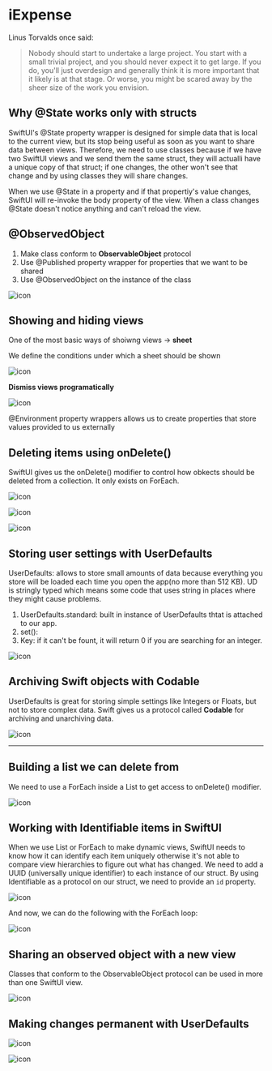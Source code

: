 # iExpense

Linus Torvalds once said: 

> Nobody should start to undertake a large project. You start with a small trivial project, and you should never expect it to get large. If you do, you'll just overdesign and generally think it is more important that it likely is at that stage. Or worse, you might be scared away by the sheer size of the work you envision.

## Why @State works only with structs

SwiftUI's @State property wrapper is designed for simple data that is local to the current view, but its stop being useful as soon as you want to share data between views. Therefore, we need to use classes because if we have two SwiftUI views and we send them the same struct, they will actualli have a unique copy of that struct; if one changes, the other won't see that change and by using classes they will share changes. 



When we use @State in a property and if that propertiy's value changes, SwiftUI will re-invoke the body property of the view. When a class changes @State doesn't notice anything and can't reload the view. 

## @ObservedObject

1. Make class conform to **ObservableObject** protocol
2. Use @Published property wrapper for properties that we want to be shared
3. Use @ObservedObject on the instance of the class

![icon](images/@ObservedObject.png)

## Showing and hiding views

One of the most basic ways of shoiwng views -> **sheet**

We define the conditions under which a sheet should be shown

![icon](images/ShowHideViews.png)

**Dismiss views programatically**

![icon](images/DismissProgramatically.png)



@Environment property wrappers allows us to create properties that store values provided to us externally 

## Deleting items using onDelete()

SwiftUI gives us the onDelete() modifier to control how obkects should be deleted from a collection.  It only exists on ForEach. 

![icon](images/onDelete.png)

![icon](images/addEditButton.png)



![icon](images/onDelete-result.png)

## Storing user settings with UserDefaults

UserDefaults: allows to store small amounts of data because everything you store  will be loaded each time you open the app(no more than 512 KB). UD is stringly typed which means some code that uses string in places where they might cause problems. 

1. UserDefaults.standard: built in instance of UserDefaults thtat is attached to our app. 
2. set(): 
3. Key: if it can't be fount, it will return 0 if you are searching for an integer. 

![icon](images/UserDefaults.png)



## Archiving Swift objects with Codable

UserDefaults is great for storing simple settings like Integers or Floats, but not to store complex data. Swift gives us a protocol called **Codable** for archiving and unarchiving data. 

![icon](images/Codable.png)

---

## Building a list we can delete from

We need to use a ForEach inside a List to get access to onDelete() modifier. 

![icon](images/listDelete.png)



## Working with Identifiable items in SwiftUI

When we use List or ForEach to make dynamic views, SwiftUI needs to know how it can identify each item uniquely otherwise it's not able to compare view hierarchies to figure out what has changed. We need to add a UUID (universally unique identifier) to each instance of our struct. By using Identifiable as a protocol on our struct, we need to provide an ```id``` property. 

![icon](images/structIdentifiable.png)

And now, we can do the following with the ForEach loop:

![icon](images/foreachIdentifiable.png)



## Sharing an observed object with a new view

Classes that conform to the ObservableObject protocol can be used in more than one SwiftUI view.

![icon](images/sheetObservedObject.png)



## Making changes permanent with UserDefaults

![icon](images/didSetUserDefaults.png)

![icon](images/iExpense.png)

